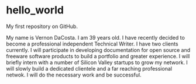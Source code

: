 # hello_world
My first repository on GitHub.

My name is Vernon DaCosta. I am 39 years old. I have recently decided to become a professional independent Technical Writer. I have two clients currently. I will participate in developing documentation for open source and freeware software products to build a portfolio and greater experience. I will briefly intern with a number of Silicon Valley startups to grow my network. I will slowly build a dedicated clientele and a far reaching professional netwok. I will do the necessary work and be successful.
